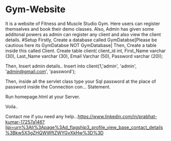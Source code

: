 # Gym-Website
It is a website of Fitness and Muscle Studio Gym. Here users can register themselves and book their demo classes. Also, Admin has given some additonal powers as admin can register any client and also view the client details.
#Setup
Firstly, Create a database called GymDatabse[Please be cautious here its GymDatabse NOT GymDatabase]
Then, Create a table inside this called Client.
Create table client(
      client_id int,
      First_Name varchar (30),
      Last_Name varchar (30),
      Email Varchar (50),
      Password varchar (20));
      
Then, Insert admin details..
Insert into client(1,'admin', 'admin', 'admin@gmail.com', 'password');

Then, inside all the servlet class type your Sql password at the place of password inside the Connection con... Statement.

Run homepage.html at your Server.

Voila..

Contact me if you need any help...https://www.linkedin.com/in/prabhat-kumar-17257a146?lipi=urn%3Ali%3Apage%3Ad_flagship3_profile_view_base_contact_details%3Bkw5X3gZHQWWftZWYGvXkHw%3D%3D
